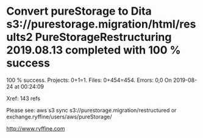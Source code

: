 # Convert pureStorage to Dita s3://purestorage.migration/html/results2 PureStorageRestructuring 2019.08.13 completed with 100 % success

100 % success. Projects: 0+1=1.  Files: 0+454=454. Errors: 0,0  On 2019-08-24 at 00:24:09

Xref: 143 refs

Please see: aws s3 sync s3://purestorage.migration/restructured or exchange.ryffine/users/aws/pureStorage/

http://www.ryffine.com
